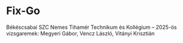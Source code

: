 # Fix-Go
Békéscsabai SZC Nemes Tihamér Technikum és Kollégium – 2025-ös vizsgaremek: Megyeri Gábor, Vencz László, Vitányi Krisztián
